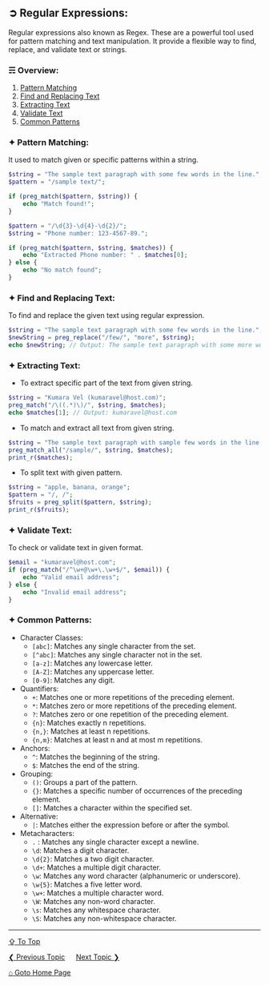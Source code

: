 ## &#10162; Regular Expressions:
Regular expressions also known as Regex. These are a powerful tool used for pattern matching and text manipulation. It provide a flexible way to find, replace, and validate text or strings.

### &#9780; Overview:
1. [Pattern Matching](#-pattern-matching)
2. [Find and Replacing Text](#-find-and-replacing-text)
3. [Extracting Text](#-extracting-text)
4. [Validate Text](#-validate-text)
5. [Common Patterns](#-common-patterns)

### &#10022; Pattern Matching:
It used to match given or specific patterns within a string.

```php
$string = "The sample text paragraph with some few words in the line.";
$pattern = "/sample text/";

if (preg_match($pattern, $string)) {
    echo "Match found!";
}
```

```php
$pattern = "/\d{3}-\d{4}-\d{2}/";
$string = "Phone number: 123-4567-89.";

if (preg_match($pattern, $string, $matches)) {
    echo "Extracted Phone number: " . $matches[0];
} else {
    echo "No match found";
}
```

### &#10022; Find and Replacing Text:
To find and replace the given text using regular expression.

```php
$string = "The sample text paragraph with some few words in the line.";
$newString = preg_replace("/few/", "more", $string);
echo $newString; // Output: The sample text paragraph with some more words in the line.
```

### &#10022; Extracting Text:
- To extract specific part of the text from given string.

```php
$string = "Kumara Vel (kumaravel@host.com)";
preg_match("/\((.*)\)/", $string, $matches);
echo $matches[1]; // Output: kumaravel@host.com
```

- To match and extract all text from given string.

```php
$string = "The sample text paragraph with sample few words in the line.";
preg_match_all("/sample/", $string, $matches);
print_r($matches);
```

- To split text with given pattern.

```php
$string = "apple, banana, orange";
$pattern = "/, /";
$fruits = preg_split($pattern, $string);
print_r($fruits);
``` 

### &#10022; Validate Text:
To check or validate text in given format.

```php
$email = "kumaravel@host.com";
if (preg_match("/^\w+@\w+\.\w+$/", $email)) {
    echo "Valid email address";
} else {
    echo "Invalid email address";
}
```

### &#10022; Common Patterns:
- Character Classes:
  - `[abc]`: Matches any single character from the set.
  - `[^abc]`: Matches any single character not in the set.
  - `[a-z]`: Matches any lowercase letter.
  - `[A-Z]`: Matches any uppercase letter.
  - `[0-9]`: Matches any digit.
- Quantifiers: 
  - `+`: Matches one or more repetitions of the preceding element.
  - `*`: Matches zero or more repetitions of the preceding element.
  - `?`: Matches zero or one repetition of the preceding element.
  - `{n}`: Matches exactly n repetitions.
  - `{n,}`: Matches at least n repetitions.
  - `{n,m}`: Matches at least n and at most m repetitions.
- Anchors:
 	- `^`: Matches the beginning of the string.
  - `$`: Matches the end of the string. 
- Grouping:
	- `()`: Groups a part of the pattern.
	- `{}`: Matches a specific number of occurrences of the preceding element.
	- `[]`: Matches a character within the specified set.
- Alternative:
	- `|`: Matches either the expression before or after the symbol.
- Metacharacters: 
	- `.` : Matches any single character except a newline.
	- `\d`: Matches a digit character.
	- `\d{2}`: Matches a two digit character.
	- `\d+`: Matches a multiple digit character.
  - `\w`: Matches any word character (alphanumeric or underscore).
  - `\w{5}`: Matches a five letter word.
  - `\w+`: Matches a multiple character word.
  - `\W`: Matches any non-word character.
  - `\s`: Matches any whitespace character.
  - `\S`: Matches any non-whitespace character.

---
[&#8682; To Top](#-regular-expressions)

[&#10094; Previous Topic](./security-best-practices.md) &emsp; [Next Topic &#10095;](./cryptographic-functionalities.md)

[&#8962; Goto Home Page](../README.md)
